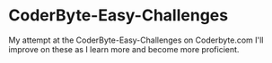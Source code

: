# CoderByte-Easy-Challenges
My attempt at the CoderByte-Easy-Challenges on Coderbyte.com
I'll improve on these as I learn more and become more proficient.
